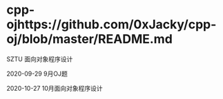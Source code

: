 # cpp-ojhttps://github.com/0xJacky/cpp-oj/blob/master/README.md
 
SZTU  面向对象程序设计

2020-09-29 9月OJ题

2020-10-27 10月面向对象程序设计

